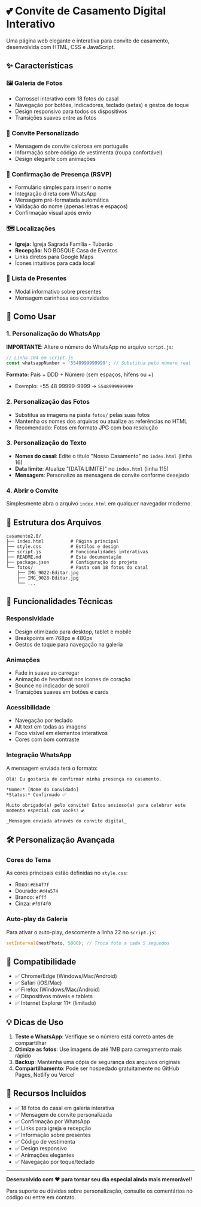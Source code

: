 # 💕 Convite de Casamento Digital Interativo

Uma página web elegante e interativa para convite de casamento, desenvolvida com HTML, CSS e JavaScript.

## ✨ Características

### 🖼️ Galeria de Fotos
- Carrossel interativo com 18 fotos do casal
- Navegação por botões, indicadores, teclado (setas) e gestos de toque
- Design responsivo para todos os dispositivos
- Transições suaves entre as fotos

### 💌 Convite Personalizado
- Mensagem de convite calorosa em português
- Informação sobre código de vestimenta (roupa confortável)
- Design elegante com animações

### 📱 Confirmação de Presença (RSVP)
- Formulário simples para inserir o nome
- Integração direta com WhatsApp
- Mensagem pré-formatada automática
- Validação do nome (apenas letras e espaços)
- Confirmação visual após envio

### 🗺️ Localizações
- **Igreja**: Igreja Sagrada Família - Tubarão
- **Recepção**: NO BOSQUE Casa de Eventos
- Links diretos para Google Maps
- Ícones intuitivos para cada local

### 🎁 Lista de Presentes
- Modal informativo sobre presentes
- Mensagem carinhosa aos convidados

## 🚀 Como Usar

### 1. Personalização do WhatsApp
**IMPORTANTE**: Altere o número do WhatsApp no arquivo `script.js`:

```javascript
// Linha 104 em script.js
const whatsappNumber = '5548999999999'; // Substitua pelo número real
```

**Formato**: País + DDD + Número (sem espaços, hífens ou +)
- Exemplo: +55 48 99999-9999 → `5548999999999`

### 2. Personalização das Fotos
- Substitua as imagens na pasta `fotos/` pelas suas fotos
- Mantenha os nomes dos arquivos ou atualize as referências no HTML
- Recomendado: Fotos em formato JPG com boa resolução

### 3. Personalização do Texto
- **Nomes do casal**: Edite o título "Nosso Casamento" no `index.html` (linha 16)
- **Data limite**: Atualize "[DATA LIMITE]" no `index.html` (linha 115)
- **Mensagem**: Personalize as mensagens de convite conforme desejado

### 4. Abrir o Convite
Simplesmente abra o arquivo `index.html` em qualquer navegador moderno.

## 📁 Estrutura dos Arquivos

```
casamento2.0/
├── index.html          # Página principal
├── style.css           # Estilos e design
├── script.js           # Funcionalidades interativas
├── README.md           # Esta documentação
├── package.json        # Configuração do projeto
└── fotos/              # Pasta com 18 fotos do casal
    ├── IMG_9022-Editar.jpg
    ├── IMG_9028-Editar.jpg
    └── ...
```

## 🎨 Funcionalidades Técnicas

### Responsividade
- Design otimizado para desktop, tablet e mobile
- Breakpoints em 768px e 480px
- Gestos de toque para navegação na galeria

### Animações
- Fade in suave ao carregar
- Animação de heartbeat nos ícones de coração
- Bounce no indicador de scroll
- Transições suaves em botões e cards

### Acessibilidade
- Navegação por teclado
- Alt text em todas as imagens
- Foco visível em elementos interativos
- Cores com bom contraste

### Integração WhatsApp
A mensagem enviada terá o formato:
```
Olá! Eu gostaria de confirmar minha presença no casamento.

*Nome:* [Nome do Convidado]
*Status:* Confirmado ✅

Muito obrigado(a) pelo convite! Estou ansioso(a) para celebrar este momento especial com vocês! 💕

_Mensagem enviada através do convite digital_
```

## 🛠️ Personalização Avançada

### Cores do Tema
As cores principais estão definidas no `style.css`:
- Roxo: `#8b4f7f`
- Dourado: `#d4a574`
- Branco: `#fff`
- Cinza: `#f8f4f0`

### Auto-play da Galeria
Para ativar o auto-play, descomente a linha 22 no `script.js`:
```javascript
setInterval(nextPhoto, 5000); // Troca foto a cada 5 segundos
```

## 📱 Compatibilidade

- ✅ Chrome/Edge (Windows/Mac/Android)
- ✅ Safari (iOS/Mac)
- ✅ Firefox (Windows/Mac/Android)
- ✅ Dispositivos móveis e tablets
- ✅ Internet Explorer 11+ (limitado)

## 💡 Dicas de Uso

1. **Teste o WhatsApp**: Verifique se o número está correto antes de compartilhar
2. **Otimize as fotos**: Use imagens de até 1MB para carregamento mais rápido
3. **Backup**: Mantenha uma cópia de segurança dos arquivos originais
4. **Compartilhamento**: Pode ser hospedado gratuitamente no GitHub Pages, Netlify ou Vercel

## 🎉 Recursos Incluídos

- ✅ 18 fotos do casal em galeria interativa
- ✅ Mensagem de convite personalizada
- ✅ Confirmação por WhatsApp
- ✅ Links para igreja e recepção
- ✅ Informação sobre presentes
- ✅ Código de vestimenta
- ✅ Design responsivo
- ✅ Animações elegantes
- ✅ Navegação por toque/teclado

---

**Desenvolvido com ❤️ para tornar seu dia especial ainda mais memorável!**

Para suporte ou dúvidas sobre personalização, consulte os comentários no código ou entre em contato.
